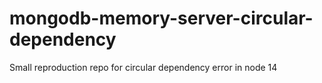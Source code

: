 # mongodb-memory-server-circular-dependency
Small reproduction repo for circular dependency error in node 14
